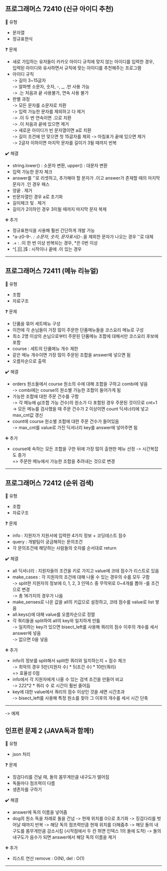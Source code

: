 ## 프로그래머스 72410 (신규 아이디 추천)
:pushpin: 유형
* 문자열
* 정규표현식

:question: 문제
* 새로 가입하는 유저들이 카카오 아이디 규칙에 맞지 않는 아이디를 입력한 경우, <br>
  입력된 아이디와 유사하면서 규칙에 맞는 아이디를 추천해주는 프로그램
* 아이디 규칙 <br>
  -> 길이 3~15글자 <br>
  -> 알파벳 소문자, 숫자, -, _, .만 사용 가능 <br>
  -> .는 처음과 끝 사용불가, 연속 사용 불가
* 판별 과정 <br>
  -> 모든 문자를 소문자로 치환 <br>
  -> 입력 가능한 문자를 제외하고 다 제거 <br>
  -> .이 두 번 연속이면 .으로 치환 <br>
  -> .이 처음과 끝에 있으면 제거 <br>
  -> 새로운 아이디가 빈 문자열이면 a로 치환 <br>
  -> 길이 조건에 안 맞으면 첫 15글자를 제외 -> 마침표가 끝에 있으면 제거 <br>
  -> 2글자 이하이면 마지막 문자를 길이가 3될 때까지 반복

:heavy_check_mark: 해결
* string.lower() : 소문자 변환, upper() : 대문자 변환
* 입력 가능한 문자 체크
* answer를 ''로 리셋하고, 추가해야 할 문자가 .이고 answer가 존재할 때의 마지막 문자가 .인 경우 패스
* 양끝 . 제거
* 빈문자열인 경우 a로 초기화
* 길이체크 및 . 제거
* 길이가 2이하인 경우 3이될 때까지 마지막 문자 복제

:heavy_plus_sign: 추가
* 정규표현식을 사용해 훨씬 간단하게 개발 가능
* ^a-z0-9\-_. : 소문자, 숫자, 문자표시(\)-_.을 제외한 문자가 나오는 경우 ''로 대체
* \.+ : .이 한 번 이상 반복되는 경우, *은 0번 이상
* ^[.]|[.]$ : 시작이나 끝에 .이 있는 경우
  
---

## 프로그래머스 72411 (메뉴 리뉴얼)
:pushpin: 유형
* 조합
* 자료구조

:question: 문제
* 단품을 묶어 세트메뉴 구성
* 이전에 각 손님들이 가장 많이 주문한 단품메뉴들을 코스요리 메뉴로 구성
* 최소 2명 이상의 손님으로부터 주문된 단품메뉴 조합에 대해서만 코스요리 후보에 포함
* course : 세트의 단품메뉴 개수 제한
* 같은 메뉴 개수이면 가장 많이 주문된 조합을 answer에 넣으면 됨
* 오름차순으로 출력

:heavy_check_mark: 해결
* orders 원소들에서 course 원소의 수에 대해 조합을 구하고 combi에 넣음 <br>
  -> combi에는 course의 원소별 가능한 조합이 들어가게 됨
* 가능한 조합에 대한 주문 건수를 구함 <br>
  -> 각 메뉴에 g(조합 가능 건수)의 원소가 다 포함된 경우 주문된 것이므로 cnt+1 <br>
  -> 모든 메뉴를 검사했을 때 주문 건수가 2 이상이면 count 딕셔너리에 넣고 max_cnt값 갱신
* count에 course 원소별 조합에 대한 주문 건수가 들어있음 <br>
  -> max_cnt를 value로 가진 딕셔너리 key를 answer에 넣어주면 됨 
  
:heavy_plus_sign: 추가
* course에 속하는 모든 조합을 구한 뒤에 가장 많이 출현한 메뉴 선정 -> 시간복잡도 증가 <br>
  => 주문한 메뉴에서 가능한 조합을 추려내는 것으로 변경
  
---

## 프로그래머스 72412 (순위 검색)
:pushpin: 유형
* 조합
* 자료구조

:question: 문제
* info : 지원자가 지원서에 입력한 4가지 정보 + 코딩테스트 점수
* query : 개발팀이 궁금해하는 문의조건
* 각 문의조건에 해당하는 사람들의 숫자를 순서대로 return

:heavy_check_mark: 해결
* all 딕셔너리 : 지원자들의 조건을 키로 가지고 value에 코테 점수가 리스트로 있음
* make_cases : 각 지원자의 조건에 대해 나올 수 있는 경우의 수를 모두 구함 <br>
  -> split한 지원자의 정보에 0, 1, 2, 3 인덱스 중 무작위로 0~4개를 뽑아 -를 조건으로 변경 <br>
  -> 총 16가지의 경우가 나옴
* make_senses로 나온 값을 all의 키값으로 설정하고, 코테 점수를 value로 list 쌓음
* all.keys()에 대해 value를 오름차순으로 정렬
* 각 쿼리들을 split하여 all의 key와 일치하게 만듦 <br>
  -> 일치하는 key가 있으면 bisect_left를 사용해 쿼리의 점수 이후의 개수를 세서 answer에 넣음 <br>
  -> 없으면 0을 넣음
  
:heavy_plus_sign: 추가
* info의 정보를 split해서 split한 쿼리와 일치하는지 + 점수 체크 <br>
  -> 최악의 경우 5만(지원자 수) * 5(조건 수) * 10만(쿼리) <br>
  => 효율성 0점 
* info에서 각 지원자에게 나올 수 있는 검색 조건을 만들어 비교 <br>
  -> 2*2*2*2 * 쿼리 수 로 시간이 훨씬 줄어듬
* key에 대한 value에서 쿼리의 점수 이상인 것을 세면 시간초과 <br>
  -> bisect_left를 사용해 특정 원소를 찾아 그 이후의 개수를 세서 시간 단축
  
---

-> 예제

## 인프런 문제 2 (JAVA독과 함께!)
:pushpin: 유형
* json 처리

:question: 문제
* 징검다리를 건널 때, 돌의 몸무게만큼 내구도가 떨어짐
* 독들마다 점프력이 다름
* 생존자를 구하기

:heavy_check_mark: 해결
* answer에 독의 이름을 넣어줌
* dog의 원소 독을 차례로 돌을 건넘
  -> 현재 위치를 0으로 초기화
  -> 징검다리를 벗어날 때까지 반복
  -> 해당 독의 점프력만큼 현재 위치를 더해줌추
  -> 해당 돌의 내구도를 몸무게만큼 감소시킴 (시작점에서 두 칸 뛰면 인덱스 1의 돌에 도착)
  -> 돌의 내구도가 음수가 되면 answer에서 해당 독의 이름을 제거
  
:heavy_plus_sign: 추가
* 리스트 연산 remove : O(N), del : O(1)
  
---